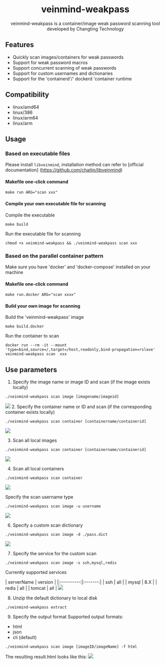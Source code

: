 <h1 align="center"> veinmind-weakpass </h1>

<p align="center">
veinmind-weakpass is a container/image weak password scanning tool developed by Changting Technology
</p>

## Features

- Quickly scan images/containers for weak passwords
- Support for weak password macros
- Support concurrent scanning of weak passwords
- Support for custom usernames and dictionaries
- Support for the 'containerd'/' dockerd 'container runtime

## Compatibility

- linux/amd64
- linux/386
- linux/arm64
- linux/arm
## Usage

### Based on executable files

Please install ` libveinmind `, installation method can refer to [official documentation] (https://github.com/chaitin/libveinmind)
#### Makefile one-click command

```
make run ARG="scan xxx"
```
#### Compile your own executable file for scanning

Compile the executable
```
make build
```
Run the executable file for scanning
```
chmod +x veinmind-weakpass && ./veinmind-weakpass scan xxx
```
### Based on the parallel container pattern
Make sure you have 'docker' and 'docker-compose' installed on your machine
#### Makefile one-click command
```
make run.docker ARG="scan xxxx"
```
#### Build your own image for scanning
Build the 'veinmind-weakpass' image
```
make build.docker
```
Run the container to scan
```
docker run --rm -it --mount 'type=bind,source=/,target=/host,readonly,bind-propagation=rslave' veinmind-weakpass scan  xxx
```

## Use parameters
1. Specify the image name or image ID and scan (if the image exists locally)
```
./veinmind-weakpass scan image [imagename/imageid]
```
![](https://veinmind-cache.oss-cn-hangzhou.aliyuncs.com/img/docs/veinmind-weakpass/weakpass_scan_image_1.jpeg)
2. Specify the container name or ID and scan (if the corresponding container exists locally)
```
./veinmind-weakpass scan container [containername/containerid]
```
![](https://veinmind-cache.oss-cn-hangzhou.aliyuncs.com/img/docs/veinmind-weakpass/weakpass_scan_container_1.jpg)

3. Scan all local images
```
./veinmind-weakpass scan container [containername/containerid]
```
![](https://veinmind-cache.oss-cn-hangzhou.aliyuncs.com/img/docs/veinmind-weakpass/weakpass_scan_image_3.jpeg)

4. Scan all local containers
```
./veinmind-weakpass scan container 
```
![](https://veinmind-cache.oss-cn-hangzhou.aliyuncs.com/img/docs/veinmind-weakpass/weakpass_scan_container_2.jpg)

Specify the scan username type
```
./veinmind-weakpass scan image -u username
```
![](https://veinmind-cache.oss-cn-hangzhou.aliyuncs.com/img/docs/veinmind-weakpass/weakpass_scan_image_5.jpeg)

6. Specify a custom scan dictionary
```
./veinmind-weakpass scan image -d ./pass.dict
```
![](https://veinmind-cache.oss-cn-hangzhou.aliyuncs.com/img/docs/veinmind-weakpass/weakpass_scan_image_6.jpeg)

7. Specify the service for the custom scan
```
./veinmind-weakpass scan image -s ssh,mysql,redis
```
Currently supported services

| serverName | version |
        |:----------:|:-------:|
|     ssh    |   all   |
|    mysql   |   8.X   |
|    redis   |   all   |
|   tomcat   |   all   |
![](https://veinmind-cache.oss-cn-hangzhou.aliyuncs.com/img/docs/veinmind-weakpass/weakpass_scan_image_7.jpeg)

8. Unzip the default dictionary to local disk
```
./veinmind-weakpass extract
```
9. Specify the output format
Supported output formats:
- html
- json
- cli (default)
```
./veinmind-weakpass scan image [imageID/imageName] -f html
```
The resulting result.html looks like this:
![](https://veinmind-cache.oss-cn-hangzhou.aliyuncs.com/img/docs/veinmind-weakpass/weakpass_scan_image_9.jpg)